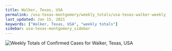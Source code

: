 ```yaml
---
title: Walker, Texas, USA
permalink: /usa-texas-montgomery/weekly_totals/usa-texas-walker-weekly_totals.html
last_updated: Jan 15, 2021
keywords: ["Walker, Texas, USA", "weekly totals"]
sidebar: usa-texas-montgomery_sidebar
---
```


![Weekly Totals of Confirmed Cases for Walker, Texas, USA](/covid_tracker/images/graphs/usa-texas-walker-weekly_totals_graph.png)
